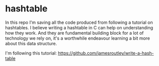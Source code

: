 # hashtable

In this repo I'm saving all the code produced from following a tutorial on hashtables. I believe writing a hashtable in C can help on understanding how they work. And they are fundamental building block for a lot of technology we rely on, it's a worthwhile endeavour learning a bit more about this data structure.

I'm following this tutorial: https://github.com/jamesroutley/write-a-hash-table
